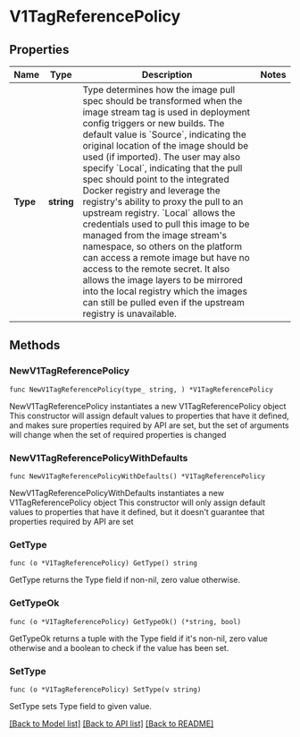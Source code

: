# V1TagReferencePolicy

## Properties

Name | Type | Description | Notes
------------ | ------------- | ------------- | -------------
**Type** | **string** | Type determines how the image pull spec should be transformed when the image stream tag is used in deployment config triggers or new builds. The default value is &#x60;Source&#x60;, indicating the original location of the image should be used (if imported). The user may also specify &#x60;Local&#x60;, indicating that the pull spec should point to the integrated Docker registry and leverage the registry&#39;s ability to proxy the pull to an upstream registry. &#x60;Local&#x60; allows the credentials used to pull this image to be managed from the image stream&#39;s namespace, so others on the platform can access a remote image but have no access to the remote secret. It also allows the image layers to be mirrored into the local registry which the images can still be pulled even if the upstream registry is unavailable. | 

## Methods

### NewV1TagReferencePolicy

`func NewV1TagReferencePolicy(type_ string, ) *V1TagReferencePolicy`

NewV1TagReferencePolicy instantiates a new V1TagReferencePolicy object
This constructor will assign default values to properties that have it defined,
and makes sure properties required by API are set, but the set of arguments
will change when the set of required properties is changed

### NewV1TagReferencePolicyWithDefaults

`func NewV1TagReferencePolicyWithDefaults() *V1TagReferencePolicy`

NewV1TagReferencePolicyWithDefaults instantiates a new V1TagReferencePolicy object
This constructor will only assign default values to properties that have it defined,
but it doesn't guarantee that properties required by API are set

### GetType

`func (o *V1TagReferencePolicy) GetType() string`

GetType returns the Type field if non-nil, zero value otherwise.

### GetTypeOk

`func (o *V1TagReferencePolicy) GetTypeOk() (*string, bool)`

GetTypeOk returns a tuple with the Type field if it's non-nil, zero value otherwise
and a boolean to check if the value has been set.

### SetType

`func (o *V1TagReferencePolicy) SetType(v string)`

SetType sets Type field to given value.



[[Back to Model list]](../README.md#documentation-for-models) [[Back to API list]](../README.md#documentation-for-api-endpoints) [[Back to README]](../README.md)


